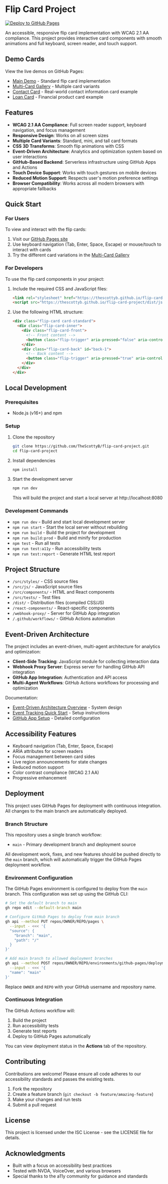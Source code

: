 # Flip Card Project

[![Deploy to GitHub Pages](https://github.com/TheScottyB/flip-card-project/actions/workflows/github-pages.yml/badge.svg)](https://github.com/TheScottyB/flip-card-project/actions/workflows/github-pages.yml)

An accessible, responsive flip card implementation with WCAG 2.1 AA compliance. This project provides interactive card components with smooth animations and full keyboard, screen reader, and touch support.

## Demo Cards

View the live demos on GitHub Pages:
- [Main Demo](https://thescottyb.github.io/flip-card-project/) - Standard flip card implementation
- [Multi-Card Gallery](https://thescottyb.github.io/flip-card-project/multi-card.html) - Multiple card variants
- [Contact Card](https://thescottyb.github.io/flip-card-project/src/components/contact-card.html) - Real-world contact information card example
- [Loan Card](https://thescottyb.github.io/flip-card-project/src/components/loan-cards.html) - Financial product card example

## Features

- **WCAG 2.1 AA Compliance**: Full screen reader support, keyboard navigation, and focus management
- **Responsive Design**: Works on all screen sizes
- **Multiple Card Variants**: Standard, mini, and tall card formats
- **CSS 3D Transforms**: Smooth flip animations with CSS
- **Event-Driven Architecture**: Analytics and optimization system based on user interactions
- **GitHub-Based Backend**: Serverless infrastructure using GitHub Apps and Actions
- **Touch Device Support**: Works with touch gestures on mobile devices
- **Reduced Motion Support**: Respects user's motion preference settings
- **Browser Compatibility**: Works across all modern browsers with appropriate fallbacks

## Quick Start

### For Users
To view and interact with the flip cards:
1. Visit our [GitHub Pages site](https://thescottyb.github.io/flip-card-project/)
2. Use keyboard navigation (Tab, Enter, Space, Escape) or mouse/touch to interact with cards
3. Try the different card variations in the [Multi-Card Gallery](https://thescottyb.github.io/flip-card-project/multi-card.html)

### For Developers
To use the flip card components in your project:

1. Include the required CSS and JavaScript files:
   ```html
   <link rel="stylesheet" href="https://thescottyb.github.io/flip-card-project/dist/css/flip-card.min.css">
   <script src="https://thescottyb.github.io/flip-card-project/dist/js/flip-card.min.js"></script>
   ```

2. Use the following HTML structure:
   ```html
   <div class="flip-card card-standard">
     <div class="flip-card-inner">
       <div class="flip-card-front">
         <!-- Front content -->
         <button class="flip-trigger" aria-pressed="false" aria-controls="back-1">View More</button>
       </div>
       <div class="flip-card-back" id="back-1">
         <!-- Back content -->
         <button class="flip-trigger" aria-pressed="true" aria-controls="front-1">Return</button>
       </div>
     </div>
   </div>
   ```

## Local Development

### Prerequisites
- Node.js (v16+) and npm

### Setup
1. Clone the repository
   ```bash
   git clone https://github.com/TheScottyB/flip-card-project.git
   cd flip-card-project
   ```

2. Install dependencies
   ```bash
   npm install
   ```

3. Start the development server
   ```bash
   npm run dev
   ```
   This will build the project and start a local server at http://localhost:8080

### Development Commands
- `npm run dev` - Build and start local development server
- `npm run start` - Start the local server without rebuilding
- `npm run build` - Build the project for development
- `npm run build:prod` - Build and minify for production
- `npm test` - Run all tests
- `npm run test:a11y` - Run accessibility tests
- `npm run test:report` - Generate HTML test report

## Project Structure

- `/src/styles/` - CSS source files
- `/src/js/` - JavaScript source files
- `/src/components/` - HTML and React components 
- `/src/tests/` - Test files
- `/dist/` - Distribution files (compiled CSS/JS)
- `/react-components/` - React-specific components
- `/webhook-proxy/` - Server for GitHub App integration
- `/.github/workflows/` - GitHub Actions automation

## Event-Driven Architecture

The project includes an event-driven, multi-agent architecture for analytics and optimization:

- **Client-Side Tracking**: JavaScript module for collecting interaction data
- **Webhook Proxy Server**: Express server for handling GitHub API integration
- **GitHub App Integration**: Authentication and API access 
- **Multi-Agent Workflows**: GitHub Actions workflows for processing and optimization

Documentation:
- [Event-Driven Architecture Overview](EVENT-DRIVEN-ARCHITECTURE.md) - System design
- [Event Tracking Quick Start](EVENT-TRACKING-QUICKSTART.md) - Setup instructions
- [GitHub App Setup](GITHUB-APP-SETUP.md) - Detailed configuration

## Accessibility Features

- Keyboard navigation (Tab, Enter, Space, Escape)
- ARIA attributes for screen readers
- Focus management between card sides
- Live region announcements for state changes
- Reduced motion support
- Color contrast compliance (WCAG 2.1 AA)
- Progressive enhancement

## Deployment

This project uses GitHub Pages for deployment with continuous integration. All changes to the main branch are automatically deployed.

### Branch Structure

This repository uses a single branch workflow:

- `main` - Primary development branch and deployment source
  
All development work, fixes, and new features should be pushed directly to the `main` branch, which will automatically trigger the GitHub Pages deployment workflow.

### Environment Configuration

The GitHub Pages environment is configured to deploy from the `main` branch. This configuration was set up using the GitHub CLI:

```bash
# Set the default branch to main
gh repo edit --default-branch main

# Configure GitHub Pages to deploy from main branch
gh api --method PUT repos/OWNER/REPO/pages \
  --input - <<< '{
  "source": {
    "branch": "main",
    "path": "/"
  }
}'

# Add main branch to allowed deployment branches
gh api --method POST repos/OWNER/REPO/environments/github-pages/deployment-branch-policies \
  --input - <<< '{
  "name": "main"
}'
```

Replace `OWNER` and `REPO` with your GitHub username and repository name.

### Continuous Integration

The GitHub Actions workflow will:
1. Build the project
2. Run accessibility tests
3. Generate test reports
4. Deploy to GitHub Pages automatically

You can view deployment status in the **Actions** tab of the repository.

## Contributing

Contributions are welcome! Please ensure all code adheres to our accessibility standards and passes the existing tests.

1. Fork the repository
2. Create a feature branch (`git checkout -b feature/amazing-feature`)
3. Make your changes and run tests
4. Submit a pull request

## License

This project is licensed under the ISC License - see the LICENSE file for details.

## Acknowledgments

- Built with a focus on accessibility best practices
- Tested with NVDA, VoiceOver, and various browsers
- Special thanks to the a11y community for guidance and standards